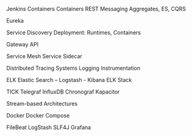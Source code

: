 Jenkins
Containers
Containers
REST
Messaging
Aggregates, ES, CQRS

Eureka

Service Discovery
Deployment: Runtimes, Containers

Gateway
API

Service Mesh
Service Sidecar

Distributed Tracing Systems
Logging
Instrumentation

ELK
Elastic Search – Logstash - Kibana
ELK Stack

TICK
Telegraf
InfluxDB
Chronograf
Kapacitor

Stream-based Architectures

Docker
Docker Compose

FileBeat
LogStash
SLF4J
Grafana

